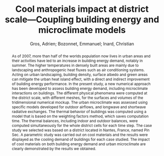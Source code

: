 ---
layout: technique
title: "Cool materials impact at district scale—Coupling building energy and microclimate models"
classifications:
    system_type: "False"
    technique: "False"
    design_study: "False"
    evaluation: "False"
    data: "False"
    analysis: "True"
    generation: "True"
    curation_and_transformation: "False"
    management: "False"
    modeling: "True"
    urban_analysis: "True"
    visualization: "False"
    sunlight_access: "False"
    wind_ventilation: "True"
    view_impact: "False"
    energy: "True"
    damage_and_disaster_management: "False"
    climate: "False"
    sound: "False"
    property_cadastre: "False"
    others: "False"
    lookup: "False"
    browse: "True"
    locate: "False"
    explore: "False"
    identify: "True"
    compare: "True"
    summarize: "True"
    distribution: "True"
    trends: "False"
    outliers: "False"
    extremes: "False"
    features: "True"
    target_discovery: "False"
    target_access: "True"
    spatial_relation: "True"
    buildings: "True"
    streets: "True"
    nature: "False"
    uniform_discretization: "False"
    structural_subdivision: "True"
    univariate: "True"
    multivariate: "False"
    volumetric: "False"
    temporal: "False"
    sensing: "False"
    statistical: "False"
    simulation_based: "True"
    learning_based: "False"
    surveyed: "False"
    site: "False"
    block: "False"
    multi_block: "True"
    city: "False"
    va_wo_model: "False"
    post_model: "False"
    model_integrated: "False"
    assisted_models: "False"
    overlay: "True"
    embedded: "False"
    linked: "False"
    temporal_jx: "False"
    spatial_jx: "False"
    filter: "False"
    aggregate: "False"
    embed: "False"
    glyphs: "False"
    bar_charts: "False"
    scatterplots: "False"
    matrix: "False"
    parallel_coordinates: "False"
    map_2d: "True"
    map_3d: "True"
    walking: "False"
    steering: "False"
    selection_based: "False"
    manipulation_based: "True"
    distortion: "False"
    ghosting: "False"
    culling: "False"
    birds_view: "True"
    multi_view: "False"
    assisted_steering: "False"
    other: "False"
    vr_cave: "False"
    ar: "False"
    desktop: "True"
    mobile: "False"
    case_study: "True"
    user_study: "False"
    statistical_evaluation: "True"
    expert_interviews: "False"
key: "ZALQSLTL"
item_type: "journalArticle"
publication_year: "2014"
author: "Gros, Adrien; Bozonnet, Emmanuel; Inard, Christian"
publication_title: "Sustainable Cities and Society"
isbn: "nan"
issn: "22106707"
doi: "10.1016/j.scs.2014.02.002"
url_paper: "https://linkinghub.elsevier.com/retrieve/pii/S2210670714000183"
abstract_note: "nan"
date_added: "2023-01-30 00:00:42"
date_modified: "2023-01-30 00:00:42"
access_date: "2023-01-30 00:00:42"
pages: "254-266"
num_pages: "nan"
issue: "nan"
volume: "13.0"
number_of_volumes: "nan"
journal_abbreviation: "Sustainable Cities and Society"
short_title: "nan"
series: "nan"
series_number: "nan"
series_text: "nan"
series_title: "nan"
publisher: "nan"
place: "nan"
language: "en"
rights: "nan"
type: "nan"
archive: "nan"
archive_location: "nan"
library_catalog: "DOI.org (Crossref)"
call_number: "nan"
extra: "nan"
notes: "nan"
link_attachments: "nan"
manual_tags: "nan"
automatic_tags: "nan"
editor: "nan"
series_editor: "nan"
translator: "nan"
contributor: "nan"
attorney_agent: "nan"
book_author: "nan"
cast_member: "nan"
commenter: "nan"
composer: "nan"
cosponsor: "nan"
counsel: "nan"
interviewer: "nan"
producer: "nan"
recipient: "nan"
reviewed_author: "nan"
scriptwriter: "nan"
words_by: "nan"
guest: "nan"
number: "nan"
edition: "nan"
running_time: "nan"
scale: "nan"
medium: "nan"
artwork_size: "nan"
filing_date: "nan"
application_number: "nan"
assignee: "nan"
issuing_authority: "nan"
country: "nan"
meeting_name: "nan"
conference_name: "nan"
court: "nan"
references: "nan"
reporter: "nan"
legal_status: "nan"
priority_numbers: "nan"
programming_language: "nan"
version: "nan"
system: "nan"
code: "nan"
code_number: "nan"
section: "nan"
session: "nan"
committee: "nan"
history: "nan"
legislative_body: "nan"
abstract: "As of 2007, more than half of the worlds population now lives in urban areas and their activities have led to an increase in building energy demand, notably in summer. The higher temperatures in densely built areas are mainly due to landscaping and anthropogenic heat fluxes such as air conditioning systems. Acting on urban landscaping, building density, surface albedo and green areas can mitigate the urban heat island effect, with a direct and indirect improvement of building energy performance. In the present study, a new numerical approach has been developed to assess building energy demand, including microclimate interactions on buildings. The different physical phenomena were computed at the district scale, with different meshes, for the surfaces and volumes of the tridimensional numerical mockup. The urban microclimate was assessed using specific models developed for outdoor airflows, and longwave and shortwave radiative exchanges. The thermal behavior of buildings was computed using a model that is based on the weighting factors method, which saves computation time. The thermal balances, including indoor and outdoor balances, were computed simultaneously for the whole district cells for each time step. The case study we selected was based on a district located in Nantes, France, named Pin Sec. A parametric study was carried out on cool materials and the results were displayed as the cooling demand of buildings for each case studied. The impact of cool materials on both building energy demand and urban microclimate are clearly demonstrated by the results we obtained."
---